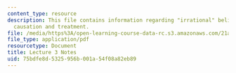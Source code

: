 ```yaml
---
content_type: resource
description: This file contains information regarding "irrational" beliefs in disease
  causation and treatment.
file: /media/https%3A/open-learning-course-data-rc.s3.amazonaws.com/21a-215-disease-and-health-culture-society-and-ethics-spring-2012/75bdfe8d5325956b001a54f08a82eb89_MIT21A_215S12_lecture_03.pdf
file_type: application/pdf
resourcetype: Document
title: Lecture 3 Notes
uid: 75bdfe8d-5325-956b-001a-54f08a82eb89
---
```


